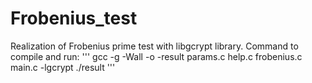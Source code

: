 # Frobenius_test

Realization of Frobenius prime test with libgcrypt library.
Command to compile and run:
'''
gcc -g -Wall -o -result params.c help.c frobenius.c main.c -lgcrypt
./result
'''
